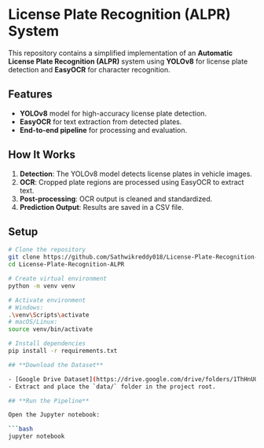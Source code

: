 # **License Plate Recognition (ALPR) System**

This repository contains a simplified implementation of an **Automatic License Plate Recognition (ALPR)** system using **YOLOv8** for license plate detection and **EasyOCR** for character recognition.

## **Features**

- **YOLOv8** model for high-accuracy license plate detection.
- **EasyOCR** for text extraction from detected plates.
- **End-to-end pipeline** for processing and evaluation.

## **How It Works**

1. **Detection**: The YOLOv8 model detects license plates in vehicle images.  
2. **OCR**: Cropped plate regions are processed using EasyOCR to extract text.  
3. **Post-processing**: OCR output is cleaned and standardized.  
4. **Prediction Output**: Results are saved in a CSV file.

## **Setup**

```bash
# Clone the repository
git clone https://github.com/Sathwikreddy018/License-Plate-Recognition-ALPR.git
cd License-Plate-Recognition-ALPR

# Create virtual environment
python -m venv venv

# Activate environment
# Windows:
.\venv\Scripts\activate
# macOS/Linux:
source venv/bin/activate

# Install dependencies
pip install -r requirements.txt

## **Download the Dataset**

- [Google Drive Dataset](https://drive.google.com/drive/folders/1ThHnUQjkCNTOKXnvySVfpHZxZbYsFfMQ)  
- Extract and place the `data/` folder in the project root.

## **Run the Pipeline**

Open the Jupyter notebook:

```bash
jupyter notebook

